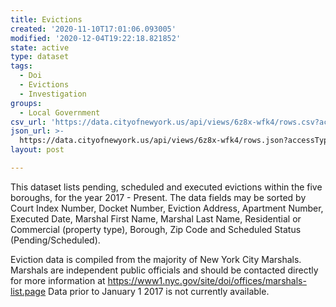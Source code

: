 ```yaml
---
title: Evictions
created: '2020-11-10T17:01:06.093005'
modified: '2020-12-04T19:22:18.821852'
state: active
type: dataset
tags:
  - Doi
  - Evictions
  - Investigation
groups:
  - Local Government
csv_url: 'https://data.cityofnewyork.us/api/views/6z8x-wfk4/rows.csv?accessType=DOWNLOAD'
json_url: >-
  https://data.cityofnewyork.us/api/views/6z8x-wfk4/rows.json?accessType=DOWNLOAD
layout: post

---
```

This dataset lists pending, scheduled and executed evictions within the five boroughs, for the year 2017 - Present.  The data fields may be sorted by Court Index Number, Docket Number, Eviction Address, Apartment Number, Executed Date, Marshal First Name, Marshal Last Name, Residential or Commercial (property type), Borough, Zip Code and Scheduled Status (Pending/Scheduled).

Eviction data is compiled from the majority of New York City Marshals.  Marshals are independent public officials and should be contacted directly for more information at https://www1.nyc.gov/site/doi/offices/marshals-list.page Data prior to January 1 2017 is not currently available.
